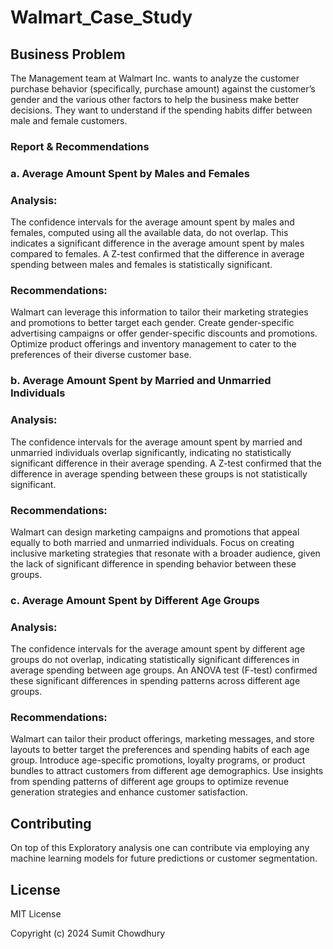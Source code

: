 # Walmart_Case_Study

## Business Problem

The Management team at Walmart Inc. wants to analyze the customer purchase behavior (specifically, purchase amount) against the customer’s gender and the various other factors to help the business make better decisions. They want to understand if the spending habits differ between male and female customers.

### Report & Recommendations
### a. Average Amount Spent by Males and Females

### Analysis:

The confidence intervals for the average amount spent by males and females, computed using all the available data, do not overlap. This indicates a significant difference in the average amount spent by males compared to females.
A Z-test confirmed that the difference in average spending between males and females is statistically significant.

### Recommendations:

Walmart can leverage this information to tailor their marketing strategies and promotions to better target each gender.
Create gender-specific advertising campaigns or offer gender-specific discounts and promotions.
Optimize product offerings and inventory management to cater to the preferences of their diverse customer base.

### b. Average Amount Spent by Married and Unmarried Individuals
### Analysis:

The confidence intervals for the average amount spent by married and unmarried individuals overlap significantly, indicating no statistically significant difference in their average spending.
A Z-test confirmed that the difference in average spending between these groups is not statistically significant.
### Recommendations:

Walmart can design marketing campaigns and promotions that appeal equally to both married and unmarried individuals.
Focus on creating inclusive marketing strategies that resonate with a broader audience, given the lack of significant difference in spending behavior between these groups.

### c. Average Amount Spent by Different Age Groups

### Analysis:

The confidence intervals for the average amount spent by different age groups do not overlap, indicating statistically significant differences in average spending between age groups.
An ANOVA test (F-test) confirmed these significant differences in spending patterns across different age groups.


### Recommendations:

Walmart can tailor their product offerings, marketing messages, and store layouts to better target the preferences and spending habits of each age group.
Introduce age-specific promotions, loyalty programs, or product bundles to attract customers from different age demographics.
Use insights from spending patterns of different age groups to optimize revenue generation strategies and enhance customer satisfaction.

## Contributing
On top of this Exploratory analysis one can contribute via employing any machine learning models for future predictions or customer segmentation.

## License
MIT License

Copyright (c) 2024 Sumit Chowdhury
